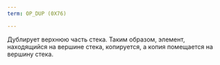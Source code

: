 ```yaml
---
term: OP_DUP (0X76)

---
```

Дублирует верхнюю часть стека. Таким образом, элемент, находящийся на вершине стека, копируется, а копия помещается на вершину стека.
